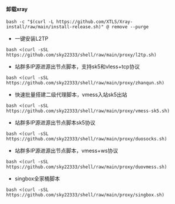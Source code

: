 #### 卸载xray
```
bash -c "$(curl -L https://github.com/XTLS/Xray-install/raw/main/install-release.sh)" @ remove --purge
```

- 一键安装L2TP
```
bash <(curl -sSL https://github.com/sky22333/shell/raw/main/proxy/l2tp.sh)
```

- 站群多IP源进源出节点脚本，支持sk5和vless+tcp协议
```
bash <(curl -sSL https://github.com/sky22333/shell/raw/main/proxy/zhanqun.sh)
```

- 快速批量搭建二级代理脚本，vmess入站sk5出站
```
bash <(curl -sSL https://github.com/sky22333/shell/raw/main/proxy/vmess-sk5.sh)
```


- 站群多IP源进源出节点脚本sk5协议
```
bash <(curl -sSL https://github.com/sky22333/shell/raw/main/proxy/duosocks.sh)
```


- 站群多IP源进源出节点脚本，vmess+ws协议
```
bash <(curl -sSL https://github.com/sky22333/shell/raw/main/proxy/duovmess.sh)
```

- singbox全家桶脚本
```
bash <(curl -sSL https://github.com/sky22333/shell/raw/main/proxy/singbox.sh)
```
